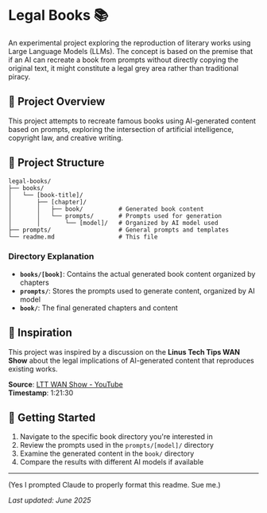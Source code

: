 # Legal Books 📚

An experimental project exploring the reproduction of literary works using Large Language Models (LLMs). The concept is based on the premise that if an AI can recreate a book from prompts without directly copying the original text, it might constitute a legal grey area rather than traditional piracy.

## 🎯 Project Overview

This project attempts to recreate famous books using AI-generated content based on prompts, exploring the intersection of artificial intelligence, copyright law, and creative writing.

## 📁 Project Structure

```
legal-books/
├── books/
│   └── [book-title]/
│       ├── [chapter]/
│       │   ├── book/          # Generated book content
│       │   └── prompts/       # Prompts used for generation
│       │       └── [model]/   # Organized by AI model used
├── prompts/                   # General prompts and templates
└── readme.md                  # This file
```

### Directory Explanation
- **`books/[book]`**: Contains the actual generated book content organized by chapters
- **`prompts/`**: Stores the prompts used to generate content, organized by AI model
- **`book/`**: The final generated chapters and content

## 🧠 Inspiration

This project was inspired by a discussion on the **Linus Tech Tips WAN Show** about the legal implications of AI-generated content that reproduces existing works.

**Source**: [LTT WAN Show - YouTube](https://www.youtube.com/watch?v=eVP_Zj2Iaw0)  
**Timestamp**: 1:21:30


## 🚀 Getting Started

1. Navigate to the specific book directory you're interested in
2. Review the prompts used in the `prompts/[model]/` directory
3. Examine the generated content in the `book/` directory
4. Compare the results with different AI models if available

---

(Yes I prompted Claude to properly format this readme. Sue me.)

*Last updated: June 2025*
